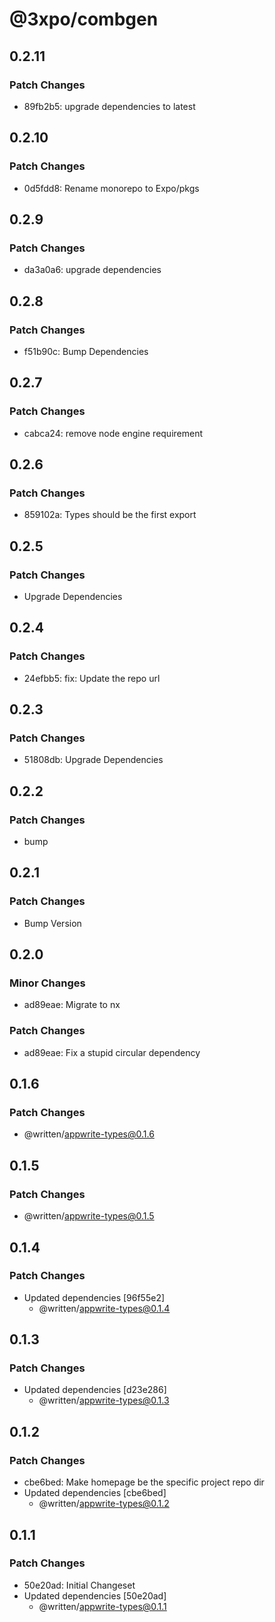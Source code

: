 # @3xpo/combgen

## 0.2.11

### Patch Changes

- 89fb2b5: upgrade dependencies to latest

## 0.2.10

### Patch Changes

- 0d5fdd8: Rename monorepo to Expo/pkgs

## 0.2.9

### Patch Changes

- da3a0a6: upgrade dependencies

## 0.2.8

### Patch Changes

- f51b90c: Bump Dependencies

## 0.2.7

### Patch Changes

- cabca24: remove node engine requirement

## 0.2.6

### Patch Changes

- 859102a: Types should be the first export

## 0.2.5

### Patch Changes

- Upgrade Dependencies

## 0.2.4

### Patch Changes

- 24efbb5: fix: Update the repo url

## 0.2.3

### Patch Changes

- 51808db: Upgrade Dependencies

## 0.2.2

### Patch Changes

- bump

## 0.2.1

### Patch Changes

- Bump Version

## 0.2.0

### Minor Changes

- ad89eae: Migrate to nx

### Patch Changes

- ad89eae: Fix a stupid circular dependency

## 0.1.6

### Patch Changes

- @written/appwrite-types@0.1.6

## 0.1.5

### Patch Changes

- @written/appwrite-types@0.1.5

## 0.1.4

### Patch Changes

- Updated dependencies [96f55e2]
  - @written/appwrite-types@0.1.4

## 0.1.3

### Patch Changes

- Updated dependencies [d23e286]
  - @written/appwrite-types@0.1.3

## 0.1.2

### Patch Changes

- cbe6bed: Make homepage be the specific project repo dir
- Updated dependencies [cbe6bed]
  - @written/appwrite-types@0.1.2

## 0.1.1

### Patch Changes

- 50e20ad: Initial Changeset
- Updated dependencies [50e20ad]
  - @written/appwrite-types@0.1.1

